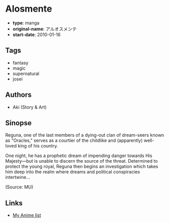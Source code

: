 # Alosmente

-   **type**: manga
-   **original-name**: アルオスメンテ
-   **start-date**: 2010-01-16

## Tags

-   fantasy
-   magic
-   supernatural
-   josei

## Authors

-   Aki (Story & Art)

## Sinopse

Reguna, one of the last members of a dying-out clan of dream-seers known as "Oracles," serves as a courtier of the childlike and (apparently) well-loved king of his country.

One night, he has a prophetic dream of impending danger towards His Majesty—but is unable to discern the source of the threat. Determined to protect the young royal, Reguna then begins an investigation which takes him deep into the realm where dreams and political conspiracies intertwine...

(Source: MU)

## Links

-   [My Anime list](https://myanimelist.net/manga/20157/Alosmente)
